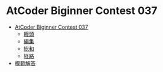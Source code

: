 AtCoder Biginner Contest 037
============================

- [AtCoder Biginner Contest 037](http://abc037.contest.atcoder.jp/)
    - [饅頭](http://abc037.contest.atcoder.jp/tasks/abc037_a)
    - [編集](http://abc037.contest.atcoder.jp/tasks/abc037_b)
    - [総和](http://abc037.contest.atcoder.jp/tasks/abc037_c)
    - [経路](http://abc037.contest.atcoder.jp/tasks/abc037_d)
- [模範解答](http://abc037.contest.atcoder.jp/submissions/all?user_screen_name=chokudai)
